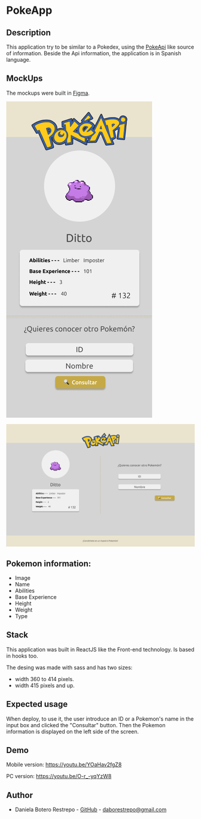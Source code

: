 # PokeApp

## Description

This application try to be similar to a Pokedex, using the [PokeApi]( https://www.youtube.com/watch?v=IFWvfZaKF_w) like source of information. Beside the Api information, the application is in Spanish language.

## MockUps

The mockups were built in [Figma](https://www.figma.com/).

![Movil-MockUp](pokemon-app/assets/pokeappMovil.png)

![PC-Mockup](pokemon-app/assets/pokeappPC.png)

## Pokemon information:
- Image
- Name
- Abilities
- Base Experience
- Height
- Weight
- Type

## Stack

This application was built in ReactJS like the Front-end technology. Is based in hooks too.

The desing was made with sass and has two sizes:
- width 360 to 414 pixels.
- width 415 pixels and up.

## Expected usage

When deploy, to use it, the user introduce an ID or a Pokemon's name in the input box and clicked the "Consultar" button. Then the Pokemon information is displayed on the left side of the screen.

## Demo

Mobile version: https://youtu.be/YOaHav2fgZ8

PC version: https://youtu.be/O-r_-yqYzW8

## Author
- Daniela Botero Restrepo - [GitHub](https://github.com/DaboRestrepo) - daborestrepo@gmail.com